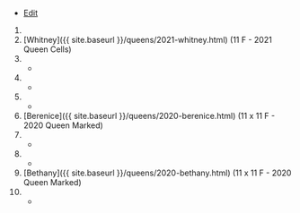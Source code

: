 * [Edit](https://github.com/joejcollins/rhapsody-angel/edit/master/_includes/apiary.md)

1. 
1. [Whitney]({{ site.baseurl }}/queens/2021-whitney.html) (11 F - 2021 Queen Cells)
1. -
1. -
1. -
1. [Berenice]({{ site.baseurl }}/queens/2020-berenice.html) (11 x 11 F - 2020 Queen Marked)
1. -
1. -
1. [Bethany]({{ site.baseurl }}/queens/2020-bethany.html) (11 x 11 F - 2020 Queen Marked)
1. -
